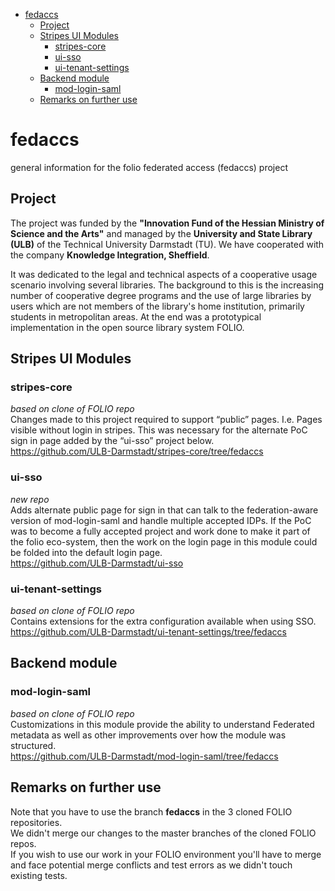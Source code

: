 <!-- TOC start -->
- [fedaccs](#fedaccs)
  * [Project ](#project)
  * [Stripes UI Modules](#stripes-ui-modules)
    + [stripes-core](#stripes-core)
    + [ui-sso](#ui-sso)
    + [ui-tenant-settings](#ui-tenant-settings)
  * [Backend module](#backend-module)
    + [mod-login-saml](#mod-login-saml)
  * [Remarks on further use](#remarks-on-further-use)
<!-- TOC end -->
<!-- TOC --><a name="fedaccs"></a>
# fedaccs
general information for the folio federated access (fedaccs) project 

<!-- TOC --><a name="project"></a>
## Project 
The project was funded by the **"Innovation Fund of the Hessian Ministry of Science and the Arts"** and managed by the **University and State Library (ULB)** of the Technical University Darmstadt (TU). We have cooperated with the company **Knowledge Integration, Sheffield**.

It was dedicated to the legal and technical aspects of a cooperative usage scenario involving
several libraries. The background to this is the increasing number of cooperative degree programs and the use of large
libraries by users which are not members of the library's home institution, primarily students in metropolitan areas. At the end was
a prototypical implementation in the open source library system FOLIO.

<!-- TOC --><a name="stripes-ui-modules"></a>
## Stripes UI Modules
<!-- TOC --><a name="stripes-core"></a>
### stripes-core
*based on clone of FOLIO repo*\
Changes made to this project required to support “public” pages. I.e. Pages visible without login in stripes. This was necessary for the alternate PoC sign in page added by the “ui-sso” project below.\
https://github.com/ULB-Darmstadt/stripes-core/tree/fedaccs

<!-- TOC --><a name="ui-sso"></a>
### ui-sso
*new repo*\
Adds alternate public page for sign in that can talk to the federation-aware version of mod-login-saml and handle multiple accepted IDPs. If the PoC was to become a fully accepted project and work done to make it part of the folio eco-system, then the work on the login page in this module could be folded into the default login page.\
https://github.com/ULB-Darmstadt/ui-sso

<!-- TOC --><a name="ui-tenant-settings"></a>
### ui-tenant-settings
*based on clone of FOLIO repo*\
Contains extensions for the extra configuration available when using SSO.\
https://github.com/ULB-Darmstadt/ui-tenant-settings/tree/fedaccs

<!-- TOC --><a name="backend-module"></a>
## Backend module
<!-- TOC --><a name="mod-login-saml"></a>
### mod-login-saml
*based on clone of FOLIO repo*\
Customizations in this module provide the ability to understand Federated metadata as well as other improvements over how the module was structured.\
https://github.com/ULB-Darmstadt/mod-login-saml/tree/fedaccs

<!-- TOC --><a name="remarks-on-further-use"></a>
## Remarks on further use
Note that you have to use the branch **fedaccs** in the 3 cloned FOLIO repositories.\
We didn't merge our changes to the master branches of the cloned FOLIO repos.\
If you wish to use our work in your FOLIO environment you'll have to merge and face potential merge conflicts and test errors as we didn't touch existing tests.

